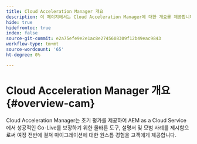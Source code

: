 ```yaml
---
title: Cloud Acceleration Manager 개요
description: 이 페이지에서는 Cloud Acceleration Manager에 대한 개요를 제공합니다.
hide: true
hidefromtoc: true
index: false
source-git-commit: e2a75efe9e2e1ac8e2745608309f12b49eac9843
workflow-type: tm+mt
source-wordcount: '65'
ht-degree: 0%

---
```



# Cloud Acceleration Manager 개요 {#overview-cam}

Cloud Acceleration Manager는 초기 평가를 제공하여 AEM as a Cloud Service에서 성공적인 Go-Live를 보장하기 위한 올바른 도구, 설명서 및 모범 사례를 제시함으로써 여정 전반에 걸쳐 마이그레이션에 대한 원스톱 경험을 고객에게 제공합니다.